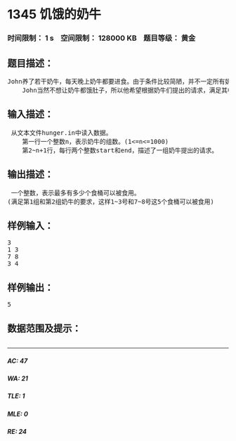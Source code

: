 # 1345 饥饿的奶牛   
### 时间限制： 1 s&nbsp;&nbsp;&nbsp;&nbsp;空间限制： 128000 KB&nbsp;&nbsp;&nbsp;&nbsp;题目等级： 黄金  
## 题目描述：  

<pre>
John养了若干奶牛，每天晚上奶牛都要进食。由于条件比较简陋，并不一定所有奶牛都能吃到食物。奶牛的进食方式是这样的：John有n个食桶(1<=n<=2000)，分别编号为1..n。这些食桶被按照编号排成一行。John将奶牛们分成若干组，每组奶牛总是呆在一起进食的，每组奶牛会提出要求——他们需要吃第start到第end桶中的食物。可能存在若干组奶牛都要吃同一个桶中的食物，从而就产生了冲突，这时John只能满足其中一组的要求，另一些组就只能饿肚子了。
    John当然不想让奶牛都饿肚子，所以他希望根据奶牛们提出的请求，满足其中一些组的要求，使得最多的食桶被奶牛食用。这个难题困扰着John，他希望得到你的帮助。
</pre>
  
  
## 输入描述：  

<pre>
 从文本文件hunger.in中读入数据。
    第一行一个整数n，表示奶牛的组数。(1<=n<=1000)
    第2~n+1行，每行两个整数start和end，描述了一组奶牛提出的请求。
</pre>
  
  
## 输出描述：  

<pre>
 一个整数，表示最多有多少个食桶可以被食用。
(满足第1组和第2组奶牛的要求，这样1~3号和7~8号这5个食桶可以被食用)
</pre>
  
  
## 样例输入：  

<pre>
3
1 3
7 8
3 4
</pre>
  
  
## 样例输出：  

<pre>
5
</pre>
  
  
## 数据范围及提示：  

<pre>
</pre>
  
  
***  

##### AC: 47  
##### WA: 21  
##### TLE: 1  
##### MLE: 0  
##### RE: 24  
